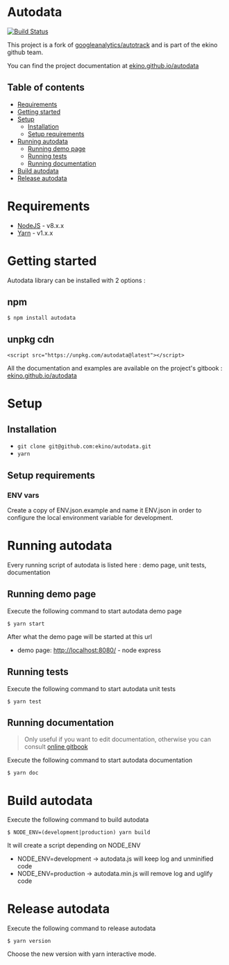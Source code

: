 # Autodata

[![Build Status](https://travis-ci.org/ekino/autodata.svg?branch=master)](https://travis-ci.org/ekino/autodata)

This project is a fork of [googleanalytics/autotrack](https://github.com/googleanalytics/autotrack) and is part of the ekino github team.

You can find the project documentation at [ekino.github.io/autodata](https://ekino.github.io/autodata/)

## Table of contents
- [Requirements](#requirements)
- [Getting started](#getting-started)
- [Setup](#setup)
  - [Installation](#installation)
  - [Setup requirements](#setup-requirements)
- [Running autodata](#running-autodata)
  - [Running demo page](#running-demo-page)
  - [Running tests](#running-tests)
  - [Running documentation](#running-documentation)
- [Build autodata](#build-autodata)
- [Release autodata](#release-autodata)

# Requirements

- [NodeJS](https://nodejs.org/en/) - v8.x.x
- [Yarn](https://yarnpkg.com/) - v1.x.x

# Getting started

Autodata library can be installed with 2 options :

## npm

```
$ npm install autodata
```

## unpkg cdn

```
<script src="https://unpkg.com/autodata@latest"></script>
```

All the documentation and examples are available on the project's gitbook : [ekino.github.io/autodata](https://ekino.github.io/autodata/)

# Setup

## Installation

 - ``git clone git@github.com:ekino/autodata.git``
 - ``yarn``

## Setup requirements

### ENV vars
Create a copy of ENV.json.example and name it ENV.json in order to configure the
local environment variable for development.

# Running autodata

Every running script of autodata is listed here : demo page, unit tests, documentation

## Running demo page

Execute the following command to start autodata demo page

```
$ yarn start
```

After what the demo page will be started at this url

- demo page: [http://localhost:8080/](http://localhost:8080/) - node express

## Running tests

Execute the following command to start autodata unit tests

```
$ yarn test
```

## Running documentation

>Only useful if you want to edit documentation, otherwise you can consult [online gitbook](https://ekino.github.io/autodata/)

Execute the following command to start autodata documentation

```
$ yarn doc
```

# Build autodata

Execute the following command to build autodata

```
$ NODE_ENV=(development|production) yarn build
```

It will create a script depending on NODE_ENV
- NODE_ENV=development -> autodata.js will keep log and unminified code
- NODE_ENV=production -> autodata.min.js will remove log and uglify code

# Release autodata

Execute the following command to release autodata

```
$ yarn version
```

Choose the new version with yarn interactive mode.
